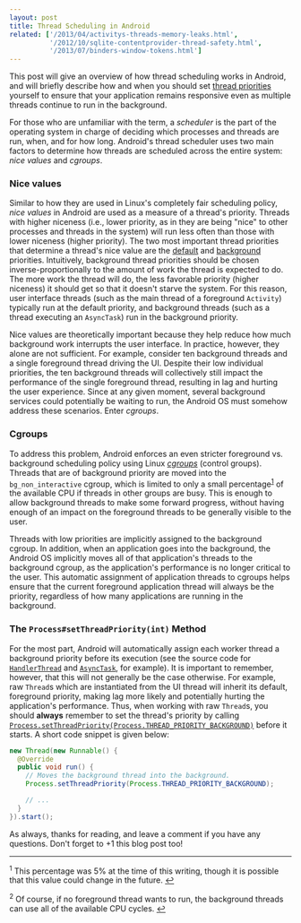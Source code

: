 ```yaml
---
layout: post
title: Thread Scheduling in Android
related: ['/2013/04/activitys-threads-memory-leaks.html',
          '/2012/10/sqlite-contentprovider-thread-safety.html',
          '/2013/07/binders-window-tokens.html']
---
```

This post will give an overview of how thread scheduling works in Android, and will briefly
describe how and when you should set
[thread priorities](http://developer.android.com/reference/android/os/Process.html#THREAD_PRIORITY_AUDIO)
yourself to ensure that your application remains responsive even as multiple threads continue
to run in the background.

For those who are unfamiliar with the term, a _scheduler_ is the part of the operating system
in charge of deciding which processes and threads are run, when, and for how long. Android's thread
scheduler uses two main factors to determine how threads are scheduled across the entire
system: _nice values_ and _cgroups_.

<!--more-->

### Nice values

Similar to how they are used in Linux's completely fair scheduling policy, _nice values_ in Android
are used as a measure of a thread's priority. Threads with higher niceness (i.e., lower priority,
as in they are being "nice" to other processes and threads in the system) will run less often than
those with lower niceness (higher priority). The two most important thread priorities that determine
a thread's nice value are the
[default](http://developer.android.com/reference/android/os/Process.html#THREAD_PRIORITY_DEFAULT)
and [background](http://developer.android.com/reference/android/os/Process.html#THREAD_PRIORITY_BACKGROUND)
priorities. Intuitively, background thread priorities should be chosen
inverse-proportionally to the amount of work the thread is expected to do. The more work the
thread will do, the less favorable priority (higher niceness) it should get so that it doesn't
starve the system. For this reason, user interface threads (such as the main thread of a foreground `Activity`) 
typically run at the default priority, and background threads (such as a thread executing an `AsyncTask`)
run in the background priority.

Nice values are theoretically important because they help reduce how much background work
interrupts the user interface. In practice, however, they alone are not sufficient. For example,
consider ten background threads and a single foreground thread driving the UI. Despite their low
individual priorities, the ten background threads will collectively still impact the performance
of the single foreground thread, resulting in lag and hurting the user experience. Since at any given moment,
several background services could potentially be waiting to run, the Android OS
must somehow address these scenarios. Enter _cgroups_.

### Cgroups

To address this problem, Android enforces an even stricter foreground vs. background scheduling policy
using Linux [_cgroups_](http://en.wikipedia.org/wiki/Cgroups) (control groups). Threads that are of
background priority are moved into the `bg_non_interactive` cgroup, which is limited to only a small percentage<sup><a href="#footnote1" id="ref1">1</a></sup> of the available CPU if threads in other groups are busy.
This is enough to allow background threads to make some
forward progress, without having enough of an impact on the foreground threads to be generally visible
to the user.

Threads with low priorities are implicitly assigned to the background cgroup. In addition, when an
application goes into the background, the Android OS implicitly moves all of that application's threads
to the background cgroup, as the application's performance is no longer critical to the user. This
automatic assignment of application threads to cgroups helps ensure that the current foreground
application thread will always be the priority, regardless of how many applications are running
in the background.

### The `Process#setThreadPriority(int)` Method

For the most part, Android will automatically assign
each worker thread a background priority before its execution (see the source code for
[`HandlerThread`](https://android.googlesource.com/platform/frameworks/base/+/refs/heads/master/core/java/android/os/HandlerThread.java)
and [`AsyncTask`](https://android.googlesource.com/platform/frameworks/base/+/refs/heads/master/core/java/android/os/AsyncTask.java),
for example). It is important to remember, however, that this will not generally be the case otherwise.
For example, raw `Thread`s which are instantiated from the UI thread will inherit its default,
foreground priority, making lag more likely and potentially hurting the application's performance.
Thus, when working with raw `Thread`s, you should <b>always</b> remember to set the thread's
priority by calling
[`Process.setThreadPriority(Process.THREAD_PRIORITY_BACKGROUND)`](https://developer.android.com/reference/android/os/Process.html#setThreadPriority(int))
before it starts. A short code snippet is given below: 

```java
new Thread(new Runnable() {
  @Override
  public void run() {
    // Moves the background thread into the background.
    Process.setThreadPriority(Process.THREAD_PRIORITY_BACKGROUND);

    // ...
  }
}).start();
```

As always, thanks for reading, and leave a comment if you have any questions. Don't forget to +1 this blog post too! 

<hr class="footnote-divider" />

<sup id="footnote1">1</sup> This percentage was 5% at the time of this writing, though it is possible that this value could change in the future. <a href="#ref1" title="Jump to footnote 1.">&#8617;</a>

<sup id="footnote2">2</sup> Of course, if no foreground thread wants to run, the background threads can use all of the available CPU cycles. <a href="#ref2" title="Jump to footnote 2.">&#8617;</a>